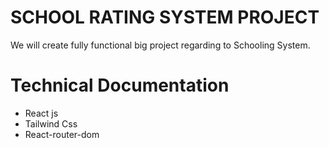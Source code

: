 # SCHOOL RATING SYSTEM PROJECT

We will create fully functional big project regarding to Schooling System.


# Technical Documentation

- React js
- Tailwind Css
- React-router-dom
